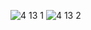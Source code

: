 ![4 13 1](https://cloud.githubusercontent.com/assets/16961604/13043226/b469aabc-d3ec-11e5-8824-449422ef2fea.png)
![4 13 2](https://cloud.githubusercontent.com/assets/16961604/13043227/b46fffa2-d3ec-11e5-85b8-99a2a568ac23.png)
